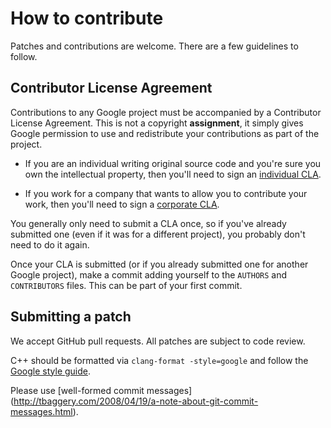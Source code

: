 # How to contribute

Patches and contributions are welcome. There are a few guidelines to follow.

## Contributor License Agreement

Contributions to any Google project must be accompanied by a Contributor License
Agreement. This is not a copyright **assignment**, it simply gives Google
permission to use and redistribute your contributions as part of the project.

*   If you are an individual writing original source code and you're sure you
    own the intellectual property, then you'll need to sign an [individual
    CLA][].

*   If you work for a company that wants to allow you to contribute your work,
    then you'll need to sign a [corporate CLA][].

You generally only need to submit a CLA once, so if you've already submitted one
(even if it was for a different project), you probably don't need to do it
again.

[individual CLA]: https://developers.google.com/open-source/cla/individual
[corporate CLA]: https://developers.google.com/open-source/cla/corporate

Once your CLA is submitted (or if you already submitted one for another Google
project), make a commit adding yourself to the `AUTHORS` and `CONTRIBUTORS`
files. This can be part of your first commit.

## Submitting a patch

We accept GitHub pull requests. All patches are subject to code review.

C++ should be formatted via `clang-format -style=google` and follow the
[Google style guide](https://google.github.io/styleguide/cppguide.html).

Please use [well-formed commit messages]
(http://tbaggery.com/2008/04/19/a-note-about-git-commit-messages.html).
